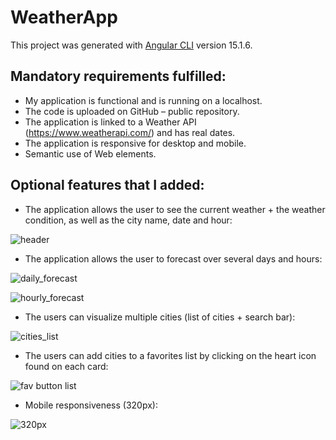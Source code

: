 # WeatherApp

This project was generated with [Angular CLI](https://github.com/angular/angular-cli) version 15.1.6.

## Mandatory requirements fulfilled:

*	My application is functional and is running on a localhost.
*	The code is uploaded on GitHub – public repository.
*	The application is linked to a Weather API (https://www.weatherapi.com/) and has real dates.
*	The application is responsive for desktop and mobile.
*	Semantic use of Web elements.

## Optional features that I added:

* The application allows the user to see the current weather + the weather condition, as well as the city name, date and hour:

![header](https://user-images.githubusercontent.com/109577091/231229177-e7621d3a-99bd-45e8-98ea-2607659c4c6f.png)

* The application allows the user to forecast over several days and hours:

![daily_forecast](https://user-images.githubusercontent.com/109577091/231229275-a2afa4dc-bd2a-46a4-bfcc-08bd31c93d75.png)

![hourly_forecast](https://user-images.githubusercontent.com/109577091/231229295-1edb47de-040e-4f5f-993f-3a037cf5d82b.png)

* The users can visualize multiple cities (list of cities + search bar):

![cities_list](https://user-images.githubusercontent.com/109577091/231232793-c2bbf5e4-5ec7-4a2a-beee-ae87dce84c4b.png)

* The users can add cities to a favorites list by clicking on the heart icon found on each card:

![fav button list](https://user-images.githubusercontent.com/109577091/231230032-5b591d52-4918-4d8f-a971-c8ccf5301c37.png)

* Mobile responsiveness (320px):

![320px](https://user-images.githubusercontent.com/109577091/231234387-ade836ac-e33b-47b3-b487-ef3bc27170ac.png)



